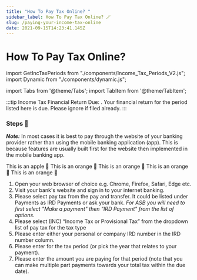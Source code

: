 ```yaml
---
title: "How To Pay Tax Online? "
sidebar_label: How To Pay Tax Online? 🪄
slug: /paying-your-income-tax-online
date: 2021-09-15T14:23:41.145Z
---
```

# How To Pay Tax Online? <Dynamic />

import GetIncTaxPeriods from "./components/Income_Tax_Periods_V2.js";
import Dynamic from "./components/dynamic.js"; 

import Tabs from '@theme/Tabs';
import TabItem from '@theme/TabItem';

:::tip Income Tax Financial Return Due:
<GetIncTaxPeriods />.
Your financial return for the period listed here is due. Please ignore if filed already.
:::

### Steps 📃

***Note:*** In most cases it is best to pay through the website of your banking provider rather than using the mobile banking application (app). This is because features are usually built first for the website then implemented in the mobile banking app. 

<Tabs>
  <TabItem value="anz" label="ANZ" >
    This is an apple 🍎
  </TabItem>
  <TabItem value="asb" label="ASB">
    This is an orange 🍊
  </TabItem>

<TabItem value="bnz" label="BNZ">
    This is an orange 🍊
  </TabItem>

<TabItem value="kiwibank" label="Kiwibank">
    This is an orange 🍊
  </TabItem>

<TabItem value="westpac" label="Westpac Bank">
    This is an orange 🍊
  </TabItem>
  <TabItem value="other" label="Other" default>
  

1. Open your web browser of choice e.g. Chrome, Firefox, Safari, Edge etc.
2. Visit your bank's website and sign in to your internet banking.
3. Please select pay tax from the pay and transfer. It could be listed under Payments as IRD Payments or ask your bank. *For ASB you will need to first select "Make a payment" then "IRD Payment" from the list of options.* 
4. Please select (INC) “Income Tax or Provisional Tax” from the dropdown list of pay tax for the tax type
5. Please enter either your personal or company IRD number in the IRD number column.
6. Please enter <GetIncTaxPeriods YearEndOnly /> for the tax period (or pick the year that relates to your payment).
7. Please enter the amount you are paying for that period (note that you can make multiple part payments towards your total tax within the due date).

  </TabItem>
</Tabs>

<!-- | ⚠ <GetIncTaxPeriods /> |
| ---------------------- |
 -->